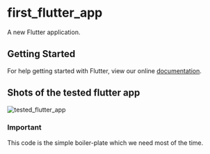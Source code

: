 # first_flutter_app

A new Flutter application.

## Getting Started

For help getting started with Flutter, view our online
[documentation](https://flutter.io/).

<h2> Shots of the tested flutter app </h2>

![tested_flutter_app](https://user-images.githubusercontent.com/23660137/38055682-07893084-32f8-11e8-8a0b-c9cb4b219b7a.PNG)

<h3> Important </h3>
<p>This code is the simple boiler-plate which we need most of the time.</p>
